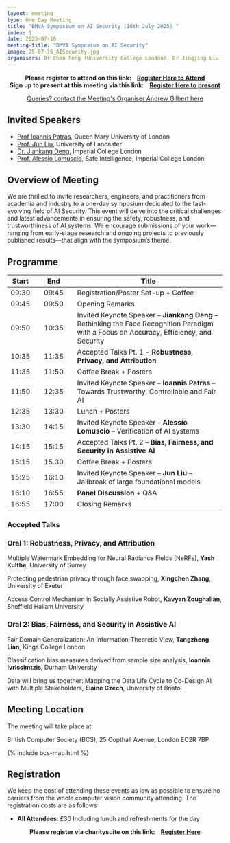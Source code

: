 ```yaml
---
layout: meeting
type: One Day Meeting
title: "BMVA Symposium on AI Security (16th July 2025) "
index: 1
date: 2025-07-16
meeting-title: "BMVA Symposium on AI Security"
image: 25-07-16_AISecurity.jpg
organisers: Dr Chen Feng (University College London), Dr Jingjing Liu (University of Bristol), Dr Niki Foteinopoulou (Cambridge Research Laboratory, Toshiba Europe) and Dr Zhonglin Sun (Southwest Jiaotong University, China).
---
```


<div class="alert mt-3 alert-info" style="text-align:center;">
<span><strong>Please register to attend on this link: &nbsp;&nbsp;
<a class="btn btn-warning" role="button" href="https://bmva.charitysuite.com/events/lzx91vmf">Register Here to Attend</a></strong></span>
</div>

<div class="alert mt-3 alert-info" style="text-align:center;">
<span><strong>Sign up to present at this meeting via this link: &nbsp;&nbsp;
<a class="btn btn-warning" role="button" href="https://bmva.charitysuite.com/forms/cy4vsbuf">Register Here to present</a></strong></span>
</div>

<p style="text-align: center;">
<a class="btn btn-info" role="button" href="mailto:a.gilbert@surrey.ac.uk">Queries? contact the Meeting's Organiser Andrew Gilbert here</a></p>

## Invited Speakers

* [Prof Ioannis Patras](https://www.eecs.qmul.ac.uk/~ioannisp), Queen Mary University of London
* [Prof. Jun Liu](https://www.lancaster.ac.uk/scc/about-us/people/jun-liu2), University of Lancaster 
* [Dr. Jiankang Deng](https://jiankangdeng.github.io),  Imperial College London
* [Prof. Alessio Lomuscio](https://www.doc.ic.ac.uk/~alessio), Safe Intelligence, Imperial College London

## Overview of Meeting

We are thrilled to invite researchers, engineers, and practitioners from academia and industry to a one-day symposium dedicated to the fast-evolving field of AI Security. This event will delve into the critical challenges and latest advancements in ensuring the safety, robustness, and trustworthiness of AI systems. We encourage submissions of your work—ranging from early-stage research and ongoing projects to previously published results—that align with the symposium’s theme.

## Programme

| Start 	|   	| End    	|   	| Title                                        	|
|-------	|---	|--------	|---	|----------------------------------------------	|
| 09:30 	|   	| 09:45  	|   	| Registration/Poster Set-up + Coffee           |
| 09:45 	|   	| 09:50  	|   	| Opening Remarks                              	|
| 09:50 	|   	| 10:35  	|   	| Invited Keynote Speaker – **Jiankang Deng** – Rethinking the Face Recognition Paradigm with a Focus on Accuracy, Efficiency, and Security |
| 10:35 	|   	| 11:35  	|   	| Accepted Talks Pt. 1 - **Robustness, Privacy, and Attribution**  |
| 11:35 	|   	| 11:50  	|   	| Coffee Break + Posters                       	|
| 11:50 	|   	| 12:35  	|   	| Invited Keynote Speaker – **Ioannis Patras** – Towards Trustworthy, Controllable and Fair AI          |              	 	
| 12:35 	|   	| 13:30  	|   	| Lunch + Posters      	|
| 13:30 	|   	| 14:15  	|   	| Invited Keynote Speaker – **Alessio Lomuscio** – Verification of AI systems|     
| 14:15 	|   	| 15:15  	|   	| Accepted Talks Pt. 2 – **Bias, Fairness, and Security in Assistive AI**  	| 
| 15:15     |       | 15.30     |       | Coffee Break + Posters                        |
| 15:25 	|   	| 16:10  	|   	| Invited Keynote Speaker – **Jun Liu** – Jailbreak of large foundational models	|     
| 16:10 	|   	| 16:55  	|   	| **Panel Discussion** + Q&A 	| 	 
| 16:55 	|   	| 17:00  	|   	| Closing Remarks                              	|

### Accepted Talks


### Oral 1: Robustness, Privacy, and Attribution

Multiple Watermark Embedding for Neural Radiance Fields (NeRFs), **Yash Kulthe**, University of Surrey

Protecting pedestrian privacy through face swapping, **Xingchen Zhang**, University of Exeter

Access Control Mechanism in Socially Assistive Robot, **Kavyan Zoughalian**, Sheffield Hallam University

### Oral 2: Bias, Fairness, and Security in Assistive AI

Fair Domain Generalization: An Information-Theoretic View, **Tangzheng Lian**, Kings College London

Classification bias measures derived from sample size analysis, **Ioannis Ivrissimtzis**, Durham University

Data will bring us together: Mapping the Data Life Cycle to Co-Design AI with Multiple Stakeholders, **Elaine Czech**, University of Bristol

## Meeting Location

The meeting will take place at:

British Computer Society (BCS), 25 Copthall Avenue, London EC2R 7BP

{% include bcs-map.html %}

## Registration

We keep the cost of attending these events as low as possible to ensure no barriers from the whole computer vision community attending. 
The registration costs are as follows 
- **All Attendees**:  £30
Including lunch and refreshments for the day


<div class="alert mt-3 alert-info" style="text-align:center;">
<span><strong>Please register via charitysuite on this link: &nbsp;&nbsp;
<a class="btn btn-warning" role="button" href="https://bmva.charitysuite.com/events/lzx91vmf">Register Here</a></strong></span>
</div>




